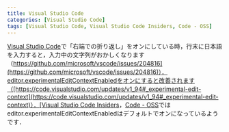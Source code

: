 ```yaml
---
title: Visual Studio Code
categories: [Visual Studio Code]
tags: [Visual Studio Code, Visual Studio Code Insiders, Code - OSS]
---
```

[Visual Studio Code](https://code.visualstudio.com/)で「右端での折り返し」をオンにしている時，行末に日本語を入力すると，入力中の文字列がおかしくなります（[https://github.com/microsoft/vscode/issues/204816](https://github.com/microsoft/vscode/issues/204816)）．editor.experimentalEditContextEnabledをオンにすると改善されます（[https://code.visualstudio.com/updates/v1_94#_experimental-edit-context](https://code.visualstudio.com/updates/v1_94#_experimental-edit-context)）．[Visual Studio Code Insiders](https://code.visualstudio.com/insiders/)，[Code - OSS](https://github.com/microsoft/vscode)ではeditor.experimentalEditContextEnabledはデフォルトでオンになっているようです．